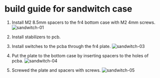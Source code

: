 # build guide for sandwitch case
1. Install M2 8.5mm spacers to the fr4 bottom case with M2 4mm screws.
    ![sandwitch-01](url)

2. Install stabilizers to pcb.

3. Install switches to the pcba through the fr4 plate.
    ![sandwitch-03](url)

4. Put the plate to the bottom case by inserting spacers to the holes of pcba.
    ![sandwitch-04](url)

5. Screwed the plate and spacers with screws.
    ![sandwitch-05](url)

